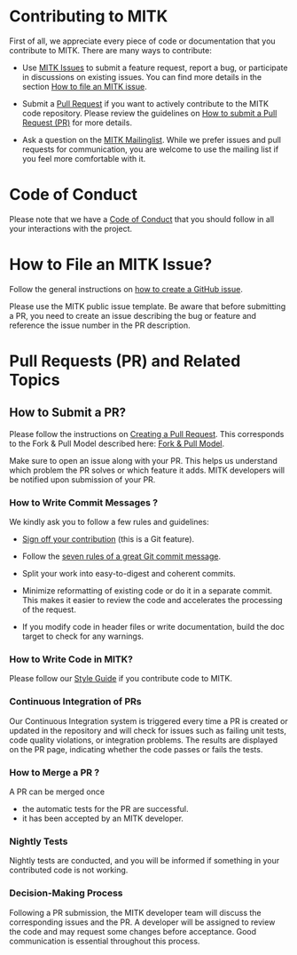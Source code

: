 # Contributing to MITK

First of all, we appreciate every piece of code or documentation that you contribute to MITK.
There are many ways to contribute:

* Use [MITK Issues](https://github.com/MITK/MITK/issues) to submit a feature request, report a bug, or participate in discussions on existing issues. You can find more details in the section [How to file an MITK issue](#how-to-file-an-mitk-issue).

* Submit a [Pull Request](https://github.com/MITK/MITK/pulls) if you want to actively contribute to the MITK code repository. Please review the guidelines on [How to submit a Pull Request (PR)](#how-to-submit-a-pr) for more details.

* Ask a question on the [MITK Mailinglist](https://www.mitk.org/wiki/MITK_Mailinglist). While we prefer issues and pull requests for communication, you are welcome to use the mailing list if you feel more comfortable with it.

# Code of Conduct

Please note that we have a [Code of Conduct](./CODE_OF_CONDUCT.md) that you should follow in all your interactions with the project.

# How to File an MITK Issue?

Follow the general instructions on [how to create a GitHub issue](https://docs.github.com/en/issues/tracking-your-work-with-issues/creating-an-issue). 

Please use the MITK public issue template. Be aware that before submitting a PR, you need to create an issue describing the bug or feature and reference the issue number in the PR description.

# Pull Requests (PR) and Related Topics


## How to Submit a PR?


Please follow the instructions on [Creating a Pull Request]( https://docs.github.com/en/pull-requests/collaborating-with-pull-requests/proposing-changes-to-your-work-with-pull-requests/creating-a-pull-request). This corresponds to the Fork & Pull Model described here: [Fork & Pull Model](https://docs.github.com/en/pull-requests/collaborating-with-pull-requests/getting-started/about-collaborative-development-models#fork-and-pull-model).


Make sure to open an issue along with your PR. This helps us understand which problem the PR solves or which feature it adds. MITK developers will be notified upon submission of your PR.

### How to Write Commit Messages ?

We kindly ask you to follow a few rules and guidelines:

* [Sign off your contribution](https://www.mitk.org/wiki/Sign_off_contribution) (this is a Git feature).

* Follow the [seven rules of a great Git commit message](https://cbea.ms/git-commit/).

* Split your work into easy-to-digest and coherent commits.

* Minimize reformatting of existing code or do it in a separate commit. This makes it easier to review the code and accelerates the processing of the request.

* If you modify code in header files or write documentation, build the doc target to check for any warnings.

### How to Write Code in MITK?

Please follow our [Style Guide](https://docs.mitk.org/2016.11/StyleGuideAndNotesPage.html) if you contribute code to MITK.

### Continuous Integration of PRs

Our Continuous Integration system is triggered every time a PR is created or updated in the repository and will check for issues such as failing unit tests, code quality violations, or integration problems. The results are displayed on the PR page, indicating whether the code passes or fails the tests.

### How to Merge a PR ?

A PR can be merged once
* the automatic tests for the PR are successful.
* it has been accepted by an MITK developer.

### Nightly Tests

Nightly tests are conducted, and you will be informed if something in your contributed code is not working.

### Decision-Making Process

Following a PR submission, the MITK developer team will discuss the corresponding issues and the PR. A developer will be assigned to review the code and may request some changes before acceptance. Good communication is essential throughout this process.
